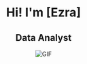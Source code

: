 <h1 align="center">Hi! I'm [Ezra]</h1>
<h2 align="center">
 Data Analyst
  <a href="https://[https://www.datascienceportfol.io/lanesezra]">  </a>
</h2>
<div align="center">
 <img alt="GIF" src="https://media4.giphy.com/media/11KzOet1ElBDz2/giphy.gif?cid=6c09b952ufa3xxbbm0mpuadm2zaik3wjp4m9luz2ly0lyz8d&ep=v1_internal_gif_by_id&rid=giphy.gif&ct=g" />
</div>
